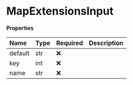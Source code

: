 # MapExtensionsInput

**Properties**

| Name    | Type | Required | Description |
| :------ | :--- | :------- | :---------- |
| default | str  | ❌       |             |
| key     | int  | ❌       |             |
| name    | str  | ❌       |             |

